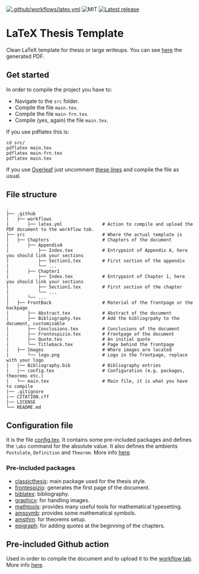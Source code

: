 [![.github/workflows/latex.yml](https://github.com/Pinzauti/LaTeX-thesis-template/actions/workflows/latex.yml/badge.svg)](https://github.com/Pinzauti/LaTeX-thesis-template/actions/workflows/latex.yml)
![MIT](https://img.shields.io/badge/license-MIT-brightgreen) 
[![Latest release](https://badgen.net/github/release/Pinzauti/LaTeX-thesis-template)](https://github.com/Pinzauti/LaTeX-thesis-template/releases/tag/v0.5)
# LaTeX Thesis Template
Clean LaTeX template for thesis or large writeups. You can see [here](https://github.com/Pinzauti/LaTeX-thesis-template/releases/download/v0.5/template.pdf) the generated PDF.

## Get started
In order to compile the project you have to:
- Navigate to the ```src``` folder.
- Compile the file ```main.tex```.
- Compile the file ```main-frn.tex```.
- Compile (yes, again) the file ```main.tex```.

If you use pdflatex this is:
```
cd src/
pdflatex main.tex
pdflatex main-frn.tex
pdflatex main.tex
```

If you use [Overleaf](https://www.overleaf.com/project) just uncomment [these lines](https://github.com/Pinzauti/LaTeX-thesis-template/blob/main/src/FrontBack/Frontespizio.tex#L24) and compile the file as usual.

## File structure
    .
    ├── .github                               
    |   ├── workflows
    |       ├── latex.yml               # Action to compile and upload the PDF document to the workflow tab.  
    ├── src                             # Where the actual template is               
    │   ├── Chapters                    # Chapters of the document
    |       ├── AppendixA               
    |           ├── Index.tex           # Entrypoint of Appendix A, here you should link your sections
    |           ├── Section1.tex        # First section of the appendix
    |           └── ...
    |       ├── Chapter1
    |           ├── Index.tex           # Entrypoint of Chapter 1, here you should link your sections
    |           ├── Section1.tex        # First section of the chapter
    |           └── ...
    |       └── ...
    │   ├── FrontBack                   # Material of the frontpage or the backpage
    |       ├── Abstract.tex            # Abstract of the document
    |       ├── Bibliography.tex        # Add the bibliogrpahy to the document, customizable
    |       ├── Conclusions.tex         # Conclusions of the document
    |       ├── Frontespizio.tex        # Frontpage of the document
    |       ├── Quote.tex               # An initial quote 
    |       └── Titleback.tex           # Page behind the frontpage
    |   ├── Images                      # Where images are located
    |       └── logo.png                # Logo in the frontpage, replace with your logo
    │   |── Bibliography.bib            # Bibliography entries
    |   |── config.tex                  # Configuration (e.g. packages, theorems etc.)
    |   └── main.tex                    # Main file, it is what you have to compile
    |── .gitignore
    |── CITATION.cff
    |── LICENSE
    └── README.md
 
## Configuration file
It is the file [config.tex](https://github.com/Pinzauti/LaTeX-thesis-template/blob/main/src/config.tex). It contains some pre-included packages and defines the ```\abs``` command for the absolute value. It also defines the ambients ```Postulate```, ```Definition``` and ```Theorem```. More info [here](http://www.ams.org/arc/tex/amscls/amsthdoc.pdf).

### Pre-included packages

- [classicthesis](https://ctan.org/pkg/classicthesis): main package used for the thesis style.
- [frontespizio](https://ctan.org/pkg/frontespizio): generates the first page of the document.
- [biblatex](https://ctan.org/pkg/biblatex): bibliography.
- [graphicx](https://ctan.org/pkg/graphicx): for handling images.
- [mathtools](https://ctan.org/pkg/mathtools): provides many useful tools for mathematical typesetting.
- [amssymb](https://ctan.org/pkg/amsfonts): provides some mathematical symbols.
- [amsthm](https://ctan.org/pkg/amsthm): for theorems setup.
- [epigraph](https://ctan.org/pkg/epigraph): for adding quotes at the beginning of the chapters.

## Pre-included Github action

Used in order to compile the document and to upload it to the [workflow tab](https://github.com/Pinzauti/LaTeX-thesis-template/actions/workflows/latex.yml). More info [here](https://github.com/xu-cheng/latex-action/).
